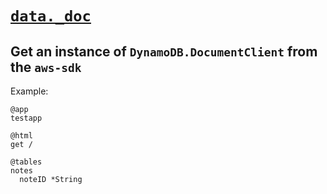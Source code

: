 # <a id=data.doc href=#data.doc>`data._doc`</a>

## Get an instance of `DynamoDB.DocumentClient` from the `aws-sdk`

Example:

```.arc
@app
testapp

@html
get /

@tables
notes
  noteID *String

```

